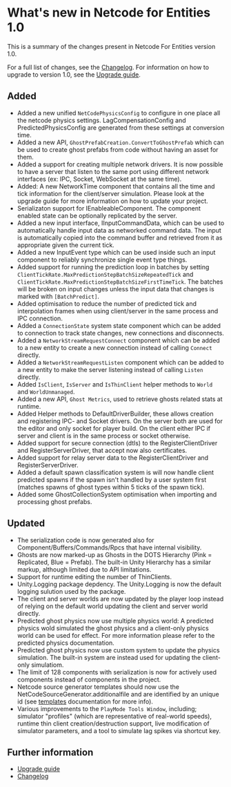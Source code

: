 # What's new in Netcode for Entities 1.0

This is a summary of the changes present in Netcode For Entities version 1.0.

For a full list of changes, see the [Changelog](xref:changelog). For information on how to upgrade to version 1.0, see the [Upgrade guide](upgrade-guide.md).

## Added

* Added a new unified `NetCodePhysicsConfig` to configure in one place all the netcode physics settings. LagCompensationConfig and PredictedPhysicsConfig are generated from these settings at conversion time.
* Added a new API, `GhostPrefabCreation.ConvertToGhostPrefab` which can be used to create ghost prefabs from code without having an asset for them.
* Added a support for creating multiple network drivers. It is now possible to have a server that listen to the same port using different network interfaces (ex: IPC, Socket, WebSocket at the same time).
* Added: A new NetworkTime component that contains all the time and tick information for the client/server simulation. Please look at the upgrade guide for more information on how to update your project.
* Serializaton support for IEnableableComponent. The component enabled state can be optionally replicated by the server.
* Added a new input interface, IInputCommandData, which can be used to automatically handle input data as networked command data. The input is automatically copied into the command buffer and retrieved from it as appropriate given the current tick.
* Added a new InputEvent type which can be used inside such an input component to reliably synchronize single event type things.
* Added support for running the prediction loop in batches by setting `ClientTickRate.MaxPredictionStepBatchSizeRepeatedTick` and `ClientTickRate.MaxPredictionStepBatchSizeFirstTimeTick`. The batches will be broken on input changes unless the input data that changes is marked with `[BatchPredict]`.
* Added optimisation to reduce the number of predicted tick and interpolation frames when using client/server in the same process and IPC connection.
* Added a `ConnectionState` system state component which can be added to connection to track state changes, new connections and disconnects.
* Added a `NetworkStreamRequestConnect` component which can be added to a new entity to create a new connection instead of calling `Connect` directly.
* Added a `NetworkStreamRequestListen` component which can be added to a new entity to make the server listening instead of calling `Listen` directly.
* Added `IsClient`, `IsServer` and `IsThinClient` helper methods to `World` and `WorldUnmanaged`.
* Added a new API, `Ghost Metrics`, used to retrieve ghosts related stats at runtime.
* Added Helper methods to DefaultDriverBuilder, these allows creation and registering IPC- and Socket drivers. On the server both are used for the editor and only socket for player build. On the client either IPC if server and client is in the same process or socket otherwise.
* Added support for secure connection (dtls) to the RegisterClientDriver and RegisterServerDriver, that accept now also certificates.
* Added support for relay server data to the RegisterClientDriver and RegisterServerDriver.
* Added a default spawn classification system is will now handle client predicted spawns if the spawn isn't handled by a user system first (matches spawns of ghost types within 5 ticks of the spawn tick).
* Added some GhostCollectionSystem optimisation when importing and processing ghost prefabs.

## Updated
* The serialization code is now generated also for Component/Buffers/Commands/Rpcs that have internal visibility.
* Ghosts are now marked-up as Ghosts in the DOTS Hierarchy (Pink = Replicated, Blue = Prefab). The built-in Unity Hierarchy has a similar markup, although limited due to API limitations.
* Support for runtime editing the number of ThinClients.
* Unity.Logging package depdency. The Unity.Logging is now the default logging sulution used by the package.
* The client and server worlds are now updated by the player loop instead of relying on the default world updating the client and server world directly.
* Predicted ghost physics now use multiple physics world: A predicted physics wold simulated the ghost physics and a client-only physics world can be used for effect. For more information please refer to the predicted physics documentation.
* Predicted ghost physics now use custom system to update the physics simulation. The built-in system are instead used for updating the client-only simulatiom.
* The limit of 128 components with serialization is now for actively used components instead of components in the project.
* Netcode source generator templates should now use the NetCodeSourceGenerator.additionalfile and are identified by an unique id (see [templates](ghost-types-templates.md) documentation for more info).
* Various improvements to the `PlayMode Tools Window`, including; simulator "profiles" (which are representative of real-world speeds), runtime thin client creation/destruction support, live modification of simulator parameters, and a tool to simulate lag spikes via shortcut key.

## Further information

* [Upgrade guide](upgrade-guide.md)
* [Changelog](xref:changelog)
